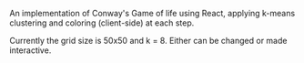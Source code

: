 An implementation of Conway's Game of life using React, applying k-means clustering and coloring (client-side) at each step.

Currently the grid size is 50x50 and k = 8. Either can be changed or made interactive.